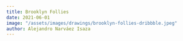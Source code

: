 ```yaml
---
title: Brooklyn Follies
date: 2021-06-01
image: "/assets/images/drawings/brooklyn-follies-dribbble.jpeg"
author: Alejandro Narváez Isaza
---
```

